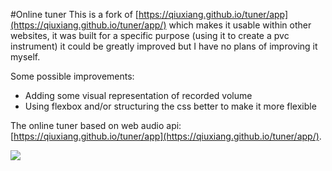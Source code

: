 #Online tuner
This is a fork of [https://qiuxiang.github.io/tuner/app](https://qiuxiang.github.io/tuner/app/) which makes it usable within other websites, it was built for a specific purpose (using it to create a pvc instrument) it could be greatly improved but I have no plans of improving it myself.     
     
Some possible improvements:
* Adding some visual representation of recorded volume
* Using flexbox and/or structuring the css better to make it more flexible

The online tuner based on web audio api: [https://qiuxiang.github.io/tuner/app](https://qiuxiang.github.io/tuner/app/).

![](https://user-images.githubusercontent.com/1709072/30374834-e23d0bc2-98b8-11e7-91ae-8ac37bfd24b2.png)
